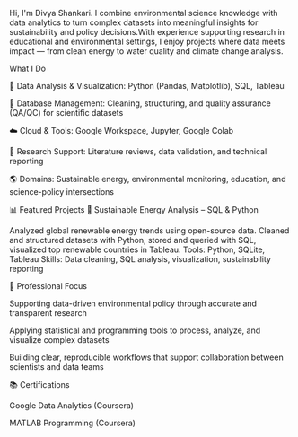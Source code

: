 Hi, I'm Divya Shankari. I combine environmental science knowledge with data analytics to turn complex datasets into meaningful insights for sustainability and policy decisions.With experience supporting research in educational and environmental settings, I enjoy projects where data meets impact — from clean energy to water quality and climate change analysis.

What I Do

🔬 Data Analysis & Visualization: Python (Pandas, Matplotlib), SQL, Tableau

🧮 Database Management: Cleaning, structuring, and quality assurance (QA/QC) for scientific datasets

☁️ Cloud & Tools: Google Workspace, Jupyter, Google Colab

📘 Research Support: Literature reviews, data validation, and technical reporting

🌎 Domains: Sustainable energy, environmental monitoring, education, and science-policy intersections

📊 Featured Projects
🧩 Sustainable Energy Analysis – SQL & Python

Analyzed global renewable energy trends using open-source data.
Cleaned and structured datasets with Python, stored and queried with SQL, visualized top renewable countries in Tableau.
Tools: Python, SQLite, Tableau
Skills: Data cleaning, SQL analysis, visualization, sustainability reporting


🌱 Professional Focus

Supporting data-driven environmental policy through accurate and transparent research

Applying statistical and programming tools to process, analyze, and visualize complex datasets

Building clear, reproducible workflows that support collaboration between scientists and data teams

📚 Certifications

Google Data Analytics (Coursera)

MATLAB Programming (Coursera)

